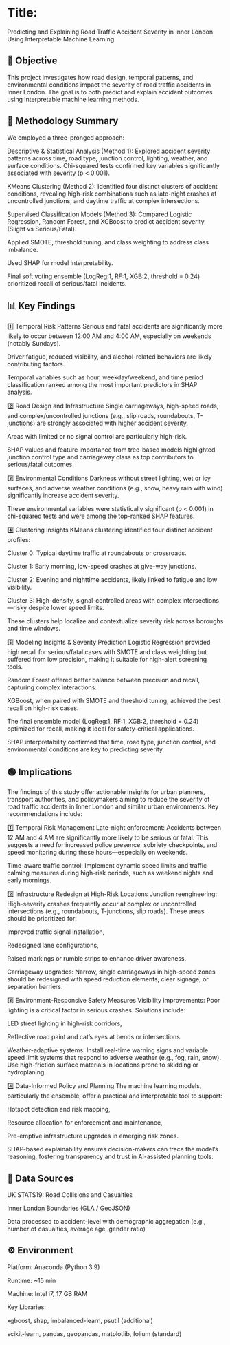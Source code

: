 # Title:
Predicting and Explaining Road Traffic Accident Severity in Inner London Using Interpretable Machine Learning

## 📍 Objective
This project investigates how road design, temporal patterns, and environmental conditions impact the severity of road traffic accidents in Inner London. The goal is to both predict and explain accident outcomes using interpretable machine learning methods.

## 🧠 Methodology Summary
We employed a three-pronged approach:

Descriptive & Statistical Analysis (Method 1): Explored accident severity patterns across time, road type, junction control, lighting, weather, and surface conditions. Chi-squared tests confirmed key variables significantly associated with severity (p < 0.001).

KMeans Clustering (Method 2): Identified four distinct clusters of accident conditions, revealing high-risk combinations such as late-night crashes at uncontrolled junctions, and daytime traffic at complex intersections.

Supervised Classification Models (Method 3): Compared Logistic Regression, Random Forest, and XGBoost to predict accident severity (Slight vs Serious/Fatal).

Applied SMOTE, threshold tuning, and class weighting to address class imbalance.

Used SHAP for model interpretability.

Final soft voting ensemble (LogReg:1, RF:1, XGB:2, threshold = 0.24) prioritized recall of serious/fatal incidents.

## 📊 Key Findings
1️⃣ Temporal Risk Patterns Serious and fatal accidents are significantly more likely to occur between 12:00 AM and 4:00 AM, especially on weekends (notably Sundays).

Driver fatigue, reduced visibility, and alcohol-related behaviors are likely contributing factors.

Temporal variables such as hour, weekday/weekend, and time period classification ranked among the most important predictors in SHAP analysis.

2️⃣ Road Design and Infrastructure Single carriageways, high-speed roads, and complex/uncontrolled junctions (e.g., slip roads, roundabouts, T-junctions) are strongly associated with higher accident severity.

Areas with limited or no signal control are particularly high-risk.

SHAP values and feature importance from tree-based models highlighted junction control type and carriageway class as top contributors to serious/fatal outcomes.

3️⃣ Environmental Conditions Darkness without street lighting, wet or icy surfaces, and adverse weather conditions (e.g., snow, heavy rain with wind) significantly increase accident severity.

These environmental variables were statistically significant (p < 0.001) in chi-squared tests and were among the top-ranked SHAP features.

4️⃣ Clustering Insights KMeans clustering identified four distinct accident profiles:

Cluster 0: Typical daytime traffic at roundabouts or crossroads.

Cluster 1: Early morning, low-speed crashes at give-way junctions.

Cluster 2: Evening and nighttime accidents, likely linked to fatigue and low visibility.

Cluster 3: High-density, signal-controlled areas with complex intersections—risky despite lower speed limits.

These clusters help localize and contextualize severity risk across boroughs and time windows.

5️⃣ Modeling Insights & Severity Prediction Logistic Regression provided high recall for serious/fatal cases with SMOTE and class weighting but suffered from low precision, making it suitable for high-alert screening tools.

Random Forest offered better balance between precision and recall, capturing complex interactions.

XGBoost, when paired with SMOTE and threshold tuning, achieved the best recall on high-risk cases.

The final ensemble model (LogReg:1, RF:1, XGB:2, threshold = 0.24) optimized for recall, making it ideal for safety-critical applications.

SHAP interpretability confirmed that time, road type, junction control, and environmental conditions are key to predicting severity.

## 🟢 Implications
The findings of this study offer actionable insights for urban planners, transport authorities, and policymakers aiming to reduce the severity of road traffic accidents in Inner London and similar urban environments. Key recommendations include:

1️⃣ Temporal Risk Management Late-night enforcement: Accidents between 12 AM and 4 AM are significantly more likely to be serious or fatal. This suggests a need for increased police presence, sobriety checkpoints, and speed monitoring during these hours—especially on weekends.

Time-aware traffic control: Implement dynamic speed limits and traffic calming measures during high-risk periods, such as weekend nights and early mornings.

2️⃣ Infrastructure Redesign at High-Risk Locations Junction reengineering: High-severity crashes frequently occur at complex or uncontrolled intersections (e.g., roundabouts, T-junctions, slip roads). These areas should be prioritized for:

Improved traffic signal installation,

Redesigned lane configurations,

Raised markings or rumble strips to enhance driver awareness.

Carriageway upgrades: Narrow, single carriageways in high-speed zones should be redesigned with speed reduction elements, clear signage, or separation barriers.

3️⃣ Environment-Responsive Safety Measures Visibility improvements: Poor lighting is a critical factor in serious crashes. Solutions include:

LED street lighting in high-risk corridors,

Reflective road paint and cat’s eyes at bends or intersections.

Weather-adaptive systems: Install real-time warning signs and variable speed limit systems that respond to adverse weather (e.g., fog, rain, snow). Use high-friction surface materials in locations prone to skidding or hydroplaning.

4️⃣ Data-Informed Policy and Planning The machine learning models, particularly the ensemble, offer a practical and interpretable tool to support:

Hotspot detection and risk mapping,

Resource allocation for enforcement and maintenance,

Pre-emptive infrastructure upgrades in emerging risk zones.

SHAP-based explainability ensures decision-makers can trace the model’s reasoning, fostering transparency and trust in AI-assisted planning tools.

## 📁 Data Sources
UK STATS19: Road Collisions and Casualties

Inner London Boundaries (GLA / GeoJSON)

Data processed to accident-level with demographic aggregation (e.g., number of casualties, average age, gender ratio)

## ⚙️ Environment
Platform: Anaconda (Python 3.9)

Runtime: ~15 min

Machine: Intel i7, 17 GB RAM

Key Libraries:

xgboost, shap, imbalanced-learn, psutil (additional)

scikit-learn, pandas, geopandas, matplotlib, folium (standard)
